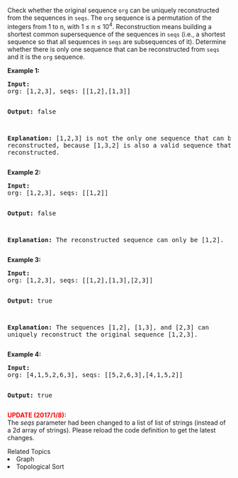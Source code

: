 <p>Check whether the original sequence <code>org</code> can be uniquely reconstructed from the sequences in <code>seqs</code>. The <code>org</code> sequence is a permutation of the integers from 1 to n, with 1 &le; n &le; 10<sup>4</sup>. Reconstruction means building a shortest common supersequence of the sequences in <code>seqs</code> (i.e., a shortest sequence so that all sequences in <code>seqs</code> are subsequences of it). Determine whether there is only one sequence that can be reconstructed from <code>seqs</code> and it is the <code>org</code> sequence.</p>

<p><b>Example 1:</b>
<pre>
<b>Input:</b>
org: [1,2,3], seqs: [[1,2],[1,3]]

<b>Output:</b>
false

<b>Explanation:</b>
[1,2,3] is not the only one sequence that can be reconstructed, because [1,3,2] is also a valid sequence that can be reconstructed.
</pre>
</p>

<p><b>Example 2:</b>
<pre>
<b>Input:</b>
org: [1,2,3], seqs: [[1,2]]

<b>Output:</b>
false

<b>Explanation:</b>
The reconstructed sequence can only be [1,2].
</pre>
</p>

<p><b>Example 3:</b>
<pre>
<b>Input:</b>
org: [1,2,3], seqs: [[1,2],[1,3],[2,3]]

<b>Output:</b>
true

<b>Explanation:</b>
The sequences [1,2], [1,3], and [2,3] can uniquely reconstruct the original sequence [1,2,3].
</pre>
</p>

<p><b>Example 4:</b>
<pre>
<b>Input:</b>
org: [4,1,5,2,6,3], seqs: [[5,2,6,3],[4,1,5,2]]

<b>Output:</b>
true
</pre>
</p>

<p>
<b><font color="red">UPDATE (2017/1/8):</font></b><br />
The <i>seqs</i> parameter had been changed to a list of list of strings (instead of a 2d array of strings). Please reload the code definition to get the latest changes.
</p><div><div>Related Topics</div><div><li>Graph</li><li>Topological Sort</li></div></div>